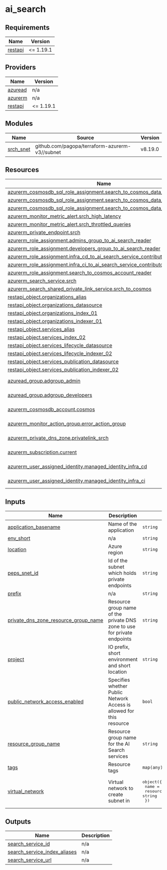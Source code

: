 # ai_search

<!-- BEGIN_TF_DOCS -->
## Requirements

| Name | Version |
|------|---------|
| <a name="requirement_restapi"></a> [restapi](#requirement\_restapi) | <= 1.19.1 |

## Providers

| Name | Version |
|------|---------|
| <a name="provider_azuread"></a> [azuread](#provider\_azuread) | n/a |
| <a name="provider_azurerm"></a> [azurerm](#provider\_azurerm) | n/a |
| <a name="provider_restapi"></a> [restapi](#provider\_restapi) | <= 1.19.1 |

## Modules

| Name | Source | Version |
|------|--------|---------|
| <a name="module_srch_snet"></a> [srch\_snet](#module\_srch\_snet) | github.com/pagopa/terraform-azurerm-v3//subnet | v8.19.0 |

## Resources

| Name | Type |
|------|------|
| [azurerm_cosmosdb_sql_role_assignment.search_to_cosmos_data_reader](https://registry.terraform.io/providers/hashicorp/azurerm/latest/docs/resources/cosmosdb_sql_role_assignment) | resource |
| [azurerm_cosmosdb_sql_role_assignment.search_to_cosmos_data_reader_db](https://registry.terraform.io/providers/hashicorp/azurerm/latest/docs/resources/cosmosdb_sql_role_assignment) | resource |
| [azurerm_cosmosdb_sql_role_assignment.search_to_cosmos_data_reader_db_colls](https://registry.terraform.io/providers/hashicorp/azurerm/latest/docs/resources/cosmosdb_sql_role_assignment) | resource |
| [azurerm_monitor_metric_alert.srch_high_latency](https://registry.terraform.io/providers/hashicorp/azurerm/latest/docs/resources/monitor_metric_alert) | resource |
| [azurerm_monitor_metric_alert.srch_throttled_queries](https://registry.terraform.io/providers/hashicorp/azurerm/latest/docs/resources/monitor_metric_alert) | resource |
| [azurerm_private_endpoint.srch](https://registry.terraform.io/providers/hashicorp/azurerm/latest/docs/resources/private_endpoint) | resource |
| [azurerm_role_assignment.admins_group_to_ai_search_reader](https://registry.terraform.io/providers/hashicorp/azurerm/latest/docs/resources/role_assignment) | resource |
| [azurerm_role_assignment.developers_group_to_ai_search_reader](https://registry.terraform.io/providers/hashicorp/azurerm/latest/docs/resources/role_assignment) | resource |
| [azurerm_role_assignment.infra_cd_to_ai_search_service_contributor](https://registry.terraform.io/providers/hashicorp/azurerm/latest/docs/resources/role_assignment) | resource |
| [azurerm_role_assignment.infra_ci_to_ai_search_service_contributor](https://registry.terraform.io/providers/hashicorp/azurerm/latest/docs/resources/role_assignment) | resource |
| [azurerm_role_assignment.search_to_cosmos_account_reader](https://registry.terraform.io/providers/hashicorp/azurerm/latest/docs/resources/role_assignment) | resource |
| [azurerm_search_service.srch](https://registry.terraform.io/providers/hashicorp/azurerm/latest/docs/resources/search_service) | resource |
| [azurerm_search_shared_private_link_service.srch_to_cosmos](https://registry.terraform.io/providers/hashicorp/azurerm/latest/docs/resources/search_shared_private_link_service) | resource |
| [restapi_object.organizations_alias](https://registry.terraform.io/providers/Mastercard/restapi/latest/docs/resources/object) | resource |
| [restapi_object.organizations_datasource](https://registry.terraform.io/providers/Mastercard/restapi/latest/docs/resources/object) | resource |
| [restapi_object.organizations_index_01](https://registry.terraform.io/providers/Mastercard/restapi/latest/docs/resources/object) | resource |
| [restapi_object.organizations_indexer_01](https://registry.terraform.io/providers/Mastercard/restapi/latest/docs/resources/object) | resource |
| [restapi_object.services_alias](https://registry.terraform.io/providers/Mastercard/restapi/latest/docs/resources/object) | resource |
| [restapi_object.services_index_02](https://registry.terraform.io/providers/Mastercard/restapi/latest/docs/resources/object) | resource |
| [restapi_object.services_lifecycle_datasource](https://registry.terraform.io/providers/Mastercard/restapi/latest/docs/resources/object) | resource |
| [restapi_object.services_lifecycle_indexer_02](https://registry.terraform.io/providers/Mastercard/restapi/latest/docs/resources/object) | resource |
| [restapi_object.services_publication_datasource](https://registry.terraform.io/providers/Mastercard/restapi/latest/docs/resources/object) | resource |
| [restapi_object.services_publication_indexer_02](https://registry.terraform.io/providers/Mastercard/restapi/latest/docs/resources/object) | resource |
| [azuread_group.adgroup_admin](https://registry.terraform.io/providers/hashicorp/azuread/latest/docs/data-sources/group) | data source |
| [azuread_group.adgroup_developers](https://registry.terraform.io/providers/hashicorp/azuread/latest/docs/data-sources/group) | data source |
| [azurerm_cosmosdb_account.cosmos](https://registry.terraform.io/providers/hashicorp/azurerm/latest/docs/data-sources/cosmosdb_account) | data source |
| [azurerm_monitor_action_group.error_action_group](https://registry.terraform.io/providers/hashicorp/azurerm/latest/docs/data-sources/monitor_action_group) | data source |
| [azurerm_private_dns_zone.privatelink_srch](https://registry.terraform.io/providers/hashicorp/azurerm/latest/docs/data-sources/private_dns_zone) | data source |
| [azurerm_subscription.current](https://registry.terraform.io/providers/hashicorp/azurerm/latest/docs/data-sources/subscription) | data source |
| [azurerm_user_assigned_identity.managed_identity_infra_cd](https://registry.terraform.io/providers/hashicorp/azurerm/latest/docs/data-sources/user_assigned_identity) | data source |
| [azurerm_user_assigned_identity.managed_identity_infra_ci](https://registry.terraform.io/providers/hashicorp/azurerm/latest/docs/data-sources/user_assigned_identity) | data source |

## Inputs

| Name | Description | Type | Default | Required |
|------|-------------|------|---------|:--------:|
| <a name="input_application_basename"></a> [application\_basename](#input\_application\_basename) | Name of the application | `string` | n/a | yes |
| <a name="input_env_short"></a> [env\_short](#input\_env\_short) | n/a | `string` | n/a | yes |
| <a name="input_location"></a> [location](#input\_location) | Azure region | `string` | n/a | yes |
| <a name="input_peps_snet_id"></a> [peps\_snet\_id](#input\_peps\_snet\_id) | Id of the subnet which holds private endpoints | `string` | n/a | yes |
| <a name="input_prefix"></a> [prefix](#input\_prefix) | n/a | `string` | `"io"` | no |
| <a name="input_private_dns_zone_resource_group_name"></a> [private\_dns\_zone\_resource\_group\_name](#input\_private\_dns\_zone\_resource\_group\_name) | Resource group name of the private DNS zone to use for private endpoints | `string` | n/a | yes |
| <a name="input_project"></a> [project](#input\_project) | IO prefix, short environment and short location | `string` | n/a | yes |
| <a name="input_public_network_access_enabled"></a> [public\_network\_access\_enabled](#input\_public\_network\_access\_enabled) | Specifies whether Public Network Access is allowed for this resource | `bool` | `false` | no |
| <a name="input_resource_group_name"></a> [resource\_group\_name](#input\_resource\_group\_name) | Resource group name for the AI Search services | `string` | n/a | yes |
| <a name="input_tags"></a> [tags](#input\_tags) | Resource tags | `map(any)` | n/a | yes |
| <a name="input_virtual_network"></a> [virtual\_network](#input\_virtual\_network) | Virtual network to create subnet in | <pre>object({<br/>    name                = string<br/>    resource_group_name = string<br/>  })</pre> | n/a | yes |

## Outputs

| Name | Description |
|------|-------------|
| <a name="output_search_service_id"></a> [search\_service\_id](#output\_search\_service\_id) | n/a |
| <a name="output_search_service_index_aliases"></a> [search\_service\_index\_aliases](#output\_search\_service\_index\_aliases) | n/a |
| <a name="output_search_service_url"></a> [search\_service\_url](#output\_search\_service\_url) | n/a |
<!-- END_TF_DOCS -->
